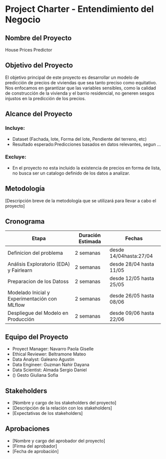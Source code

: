 # Project Charter - Entendimiento del Negocio

## Nombre del Proyecto

 House Prices Predictor

## Objetivo del Proyecto

El objetivo principal de este proyecto es desarrollar un modelo de predicción de precios de viviendas que sea
 tanto preciso como equitativo. Nos enfocamos en garantizar que las variables sensibles, como la calidad de
 construcción de la vivienda y el barrio residencial, no generen sesgos injustos en la predicción de los
 precios.

## Alcance del Proyecto

### Incluye:
- Dataset (Fachada, lote, Forma del lote, Pendiente del terreno, etc)
- Resultado esperado:Predicciones basados en datos relevantes, segun ...

### Excluye:

- En el proyecto no esta incluido la existencia de precios en forma de lista, no busca ser un catalogo definido de los datos a analizar.

## Metodología

[Descripción breve de la metodología que se utilizará para llevar a cabo el proyecto]

## Cronograma

| Etapa | Duración Estimada | Fechas |
|------|---------|-------|
| Definicion del problema | 2 semanas | desde 14/04hasta:27/04 |
| Análisis Exploratorio (EDA) y Fairlearn | 2 semanas | desde 28/04 hasta 11/05 |
| Preparacion de los Datoss | 2 semanas | desde 12/05 hasta 25/05 |
| Modelado Inicial y Experimentación con MLflow | 2 semanas |desde 26/05 hasta 08/06 |
| Despliegue del Modelo en Producción | 2 semanas | desde 09/06 hasta 22/06 |



## Equipo del Proyecto

- Proyect Manager: Navarro Paola Giselle
- Ethical Reviewer: Beltramone Mateo 
- Data Analyst: Galeano Agustin
- Data Engineer: Guzman Nahir Dayana
- Data Scientist: Almada Sergio Daniel
- () Gesto Giuliana Sofia 




## Stakeholders

- [Nombre y cargo de los stakeholders del proyecto]
- [Descripción de la relación con los stakeholders]
- [Expectativas de los stakeholders]

## Aprobaciones

- [Nombre y cargo del aprobador del proyecto]
- [Firma del aprobador]
- [Fecha de aprobación]
